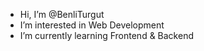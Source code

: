 -  Hi, I’m @BenliTurgut
-  I’m interested in Web Development
-  I’m currently learning Frontend & Backend

